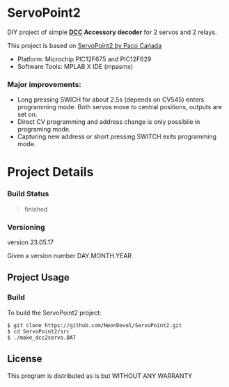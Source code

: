 # ServoPoint2


 DIY project of simple **[DCC](https://en.wikipedia.org/wiki/Digital_Command_Control) Accessory decoder** for 2 servos and 2 relays.

This project is based on [ServoPoint2 by Paco Cańada](http://usuaris.tinet.cat/fmco/home_en.htm)

* Platform:  Microchip PIC12F675 and PIC12F629
* Software Tools: MPLAB X IDE (mpasmx)

### Major improvements:

* Long pressing SWICH for about 2.5s (depends on CV545) enters programming mode.  Both servos move to central positions, outputs are set on.
* Direct CV programming and address change is only possibile in programing mode.
* Capturing new address or short pressing SWITCH exits programming mode.

  

# Project Details

### Build Status

>finished

### Versioning

version 23.05.17

Given a version number DAY.MONTH.YEAR


## Project Usage

### Build

To build the ServoPoint2 project:

```
$ git clone https://github.com/NeonDevel/ServoPoint2.git
$ cd ServoPoint2/src
$ ./make_dcc2servo.BAT
```

## License
This program is distributed as is but WITHOUT ANY WARRANTY